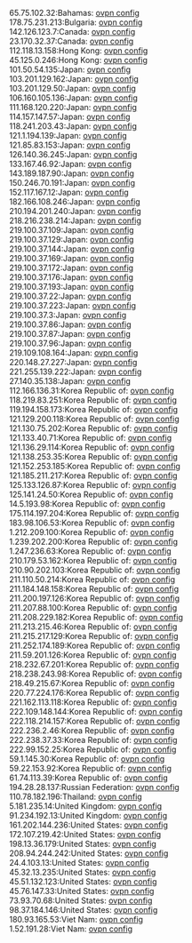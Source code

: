 65.75.102.32:Bahamas: [ovpn config](vpn/65_75_102_32.ovpn)  
178.75.231.213:Bulgaria: [ovpn config](vpn/178_75_231_213.ovpn)  
142.126.123.7:Canada: [ovpn config](vpn/142_126_123_7.ovpn)  
23.170.32.37:Canada: [ovpn config](vpn/23_170_32_37.ovpn)  
112.118.13.158:Hong Kong: [ovpn config](vpn/112_118_13_158.ovpn)  
45.125.0.246:Hong Kong: [ovpn config](vpn/45_125_0_246.ovpn)  
101.50.54.135:Japan: [ovpn config](vpn/101_50_54_135.ovpn)  
103.201.129.162:Japan: [ovpn config](vpn/103_201_129_162.ovpn)  
103.201.129.50:Japan: [ovpn config](vpn/103_201_129_50.ovpn)  
106.160.105.136:Japan: [ovpn config](vpn/106_160_105_136.ovpn)  
111.168.120.220:Japan: [ovpn config](vpn/111_168_120_220.ovpn)  
114.157.147.57:Japan: [ovpn config](vpn/114_157_147_57.ovpn)  
118.241.203.43:Japan: [ovpn config](vpn/118_241_203_43.ovpn)  
121.1.194.139:Japan: [ovpn config](vpn/121_1_194_139.ovpn)  
121.85.83.153:Japan: [ovpn config](vpn/121_85_83_153.ovpn)  
126.140.36.245:Japan: [ovpn config](vpn/126_140_36_245.ovpn)  
133.167.46.92:Japan: [ovpn config](vpn/133_167_46_92.ovpn)  
143.189.187.90:Japan: [ovpn config](vpn/143_189_187_90.ovpn)  
150.246.70.191:Japan: [ovpn config](vpn/150_246_70_191.ovpn)  
152.117.167.12:Japan: [ovpn config](vpn/152_117_167_12.ovpn)  
182.166.108.246:Japan: [ovpn config](vpn/182_166_108_246.ovpn)  
210.194.201.240:Japan: [ovpn config](vpn/210_194_201_240.ovpn)  
218.216.238.214:Japan: [ovpn config](vpn/218_216_238_214.ovpn)  
219.100.37.109:Japan: [ovpn config](vpn/219_100_37_109.ovpn)  
219.100.37.129:Japan: [ovpn config](vpn/219_100_37_129.ovpn)  
219.100.37.144:Japan: [ovpn config](vpn/219_100_37_144.ovpn)  
219.100.37.169:Japan: [ovpn config](vpn/219_100_37_169.ovpn)  
219.100.37.172:Japan: [ovpn config](vpn/219_100_37_172.ovpn)  
219.100.37.176:Japan: [ovpn config](vpn/219_100_37_176.ovpn)  
219.100.37.193:Japan: [ovpn config](vpn/219_100_37_193.ovpn)  
219.100.37.22:Japan: [ovpn config](vpn/219_100_37_22.ovpn)  
219.100.37.223:Japan: [ovpn config](vpn/219_100_37_223.ovpn)  
219.100.37.3:Japan: [ovpn config](vpn/219_100_37_3.ovpn)  
219.100.37.86:Japan: [ovpn config](vpn/219_100_37_86.ovpn)  
219.100.37.87:Japan: [ovpn config](vpn/219_100_37_87.ovpn)  
219.100.37.96:Japan: [ovpn config](vpn/219_100_37_96.ovpn)  
219.109.108.164:Japan: [ovpn config](vpn/219_109_108_164.ovpn)  
220.148.27.227:Japan: [ovpn config](vpn/220_148_27_227.ovpn)  
221.255.139.222:Japan: [ovpn config](vpn/221_255_139_222.ovpn)  
27.140.35.138:Japan: [ovpn config](vpn/27_140_35_138.ovpn)  
112.166.136.31:Korea Republic of: [ovpn config](vpn/112_166_136_31.ovpn)  
118.219.83.251:Korea Republic of: [ovpn config](vpn/118_219_83_251.ovpn)  
119.194.158.173:Korea Republic of: [ovpn config](vpn/119_194_158_173.ovpn)  
121.129.200.118:Korea Republic of: [ovpn config](vpn/121_129_200_118.ovpn)  
121.130.75.202:Korea Republic of: [ovpn config](vpn/121_130_75_202.ovpn)  
121.133.40.71:Korea Republic of: [ovpn config](vpn/121_133_40_71.ovpn)  
121.136.29.114:Korea Republic of: [ovpn config](vpn/121_136_29_114.ovpn)  
121.138.253.35:Korea Republic of: [ovpn config](vpn/121_138_253_35.ovpn)  
121.152.253.185:Korea Republic of: [ovpn config](vpn/121_152_253_185.ovpn)  
121.185.211.217:Korea Republic of: [ovpn config](vpn/121_185_211_217.ovpn)  
125.133.126.87:Korea Republic of: [ovpn config](vpn/125_133_126_87.ovpn)  
125.141.24.50:Korea Republic of: [ovpn config](vpn/125_141_24_50.ovpn)  
14.5.193.98:Korea Republic of: [ovpn config](vpn/14_5_193_98.ovpn)  
175.114.197.204:Korea Republic of: [ovpn config](vpn/175_114_197_204.ovpn)  
183.98.106.53:Korea Republic of: [ovpn config](vpn/183_98_106_53.ovpn)  
1.212.209.100:Korea Republic of: [ovpn config](vpn/1_212_209_100.ovpn)  
1.239.202.200:Korea Republic of: [ovpn config](vpn/1_239_202_200.ovpn)  
1.247.236.63:Korea Republic of: [ovpn config](vpn/1_247_236_63.ovpn)  
210.179.53.162:Korea Republic of: [ovpn config](vpn/210_179_53_162.ovpn)  
210.90.202.103:Korea Republic of: [ovpn config](vpn/210_90_202_103.ovpn)  
211.110.50.214:Korea Republic of: [ovpn config](vpn/211_110_50_214.ovpn)  
211.184.148.158:Korea Republic of: [ovpn config](vpn/211_184_148_158.ovpn)  
211.200.197.126:Korea Republic of: [ovpn config](vpn/211_200_197_126.ovpn)  
211.207.88.100:Korea Republic of: [ovpn config](vpn/211_207_88_100.ovpn)  
211.208.229.182:Korea Republic of: [ovpn config](vpn/211_208_229_182.ovpn)  
211.213.215.46:Korea Republic of: [ovpn config](vpn/211_213_215_46.ovpn)  
211.215.217.129:Korea Republic of: [ovpn config](vpn/211_215_217_129.ovpn)  
211.252.174.189:Korea Republic of: [ovpn config](vpn/211_252_174_189.ovpn)  
211.59.201.126:Korea Republic of: [ovpn config](vpn/211_59_201_126.ovpn)  
218.232.67.201:Korea Republic of: [ovpn config](vpn/218_232_67_201.ovpn)  
218.238.243.98:Korea Republic of: [ovpn config](vpn/218_238_243_98.ovpn)  
218.49.215.67:Korea Republic of: [ovpn config](vpn/218_49_215_67.ovpn)  
220.77.224.176:Korea Republic of: [ovpn config](vpn/220_77_224_176.ovpn)  
221.162.113.118:Korea Republic of: [ovpn config](vpn/221_162_113_118.ovpn)  
222.109.148.144:Korea Republic of: [ovpn config](vpn/222_109_148_144.ovpn)  
222.118.214.157:Korea Republic of: [ovpn config](vpn/222_118_214_157.ovpn)  
222.236.2.46:Korea Republic of: [ovpn config](vpn/222_236_2_46.ovpn)  
222.238.37.33:Korea Republic of: [ovpn config](vpn/222_238_37_33.ovpn)  
222.99.152.25:Korea Republic of: [ovpn config](vpn/222_99_152_25.ovpn)  
59.1.145.30:Korea Republic of: [ovpn config](vpn/59_1_145_30.ovpn)  
59.22.153.92:Korea Republic of: [ovpn config](vpn/59_22_153_92.ovpn)  
61.74.113.39:Korea Republic of: [ovpn config](vpn/61_74_113_39.ovpn)  
194.28.28.137:Russian Federation: [ovpn config](vpn/194_28_28_137.ovpn)  
110.78.182.196:Thailand: [ovpn config](vpn/110_78_182_196.ovpn)  
5.181.235.14:United Kingdom: [ovpn config](vpn/5_181_235_14.ovpn)  
91.234.192.13:United Kingdom: [ovpn config](vpn/91_234_192_13.ovpn)  
161.202.144.236:United States: [ovpn config](vpn/161_202_144_236.ovpn)  
172.107.219.42:United States: [ovpn config](vpn/172_107_219_42.ovpn)  
198.13.36.179:United States: [ovpn config](vpn/198_13_36_179.ovpn)  
208.94.244.242:United States: [ovpn config](vpn/208_94_244_242.ovpn)  
24.4.103.13:United States: [ovpn config](vpn/24_4_103_13.ovpn)  
45.32.13.235:United States: [ovpn config](vpn/45_32_13_235.ovpn)  
45.51.132.123:United States: [ovpn config](vpn/45_51_132_123.ovpn)  
45.76.147.33:United States: [ovpn config](vpn/45_76_147_33.ovpn)  
73.93.70.68:United States: [ovpn config](vpn/73_93_70_68.ovpn)  
98.37.184.146:United States: [ovpn config](vpn/98_37_184_146.ovpn)  
180.93.165.53:Viet Nam: [ovpn config](vpn/180_93_165_53.ovpn)  
1.52.191.28:Viet Nam: [ovpn config](vpn/1_52_191_28.ovpn)  
